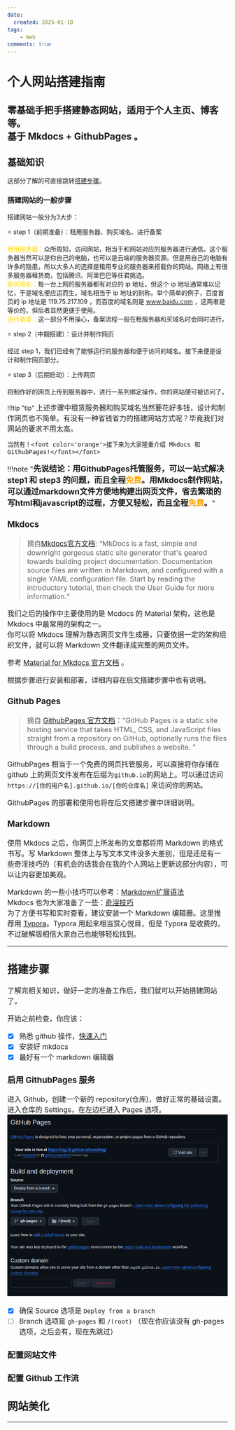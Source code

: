 ```yaml
---
date:
  created: 2025-01-18
tags: 
    - Web
comments: true
---
```

# 个人网站搭建指南

零基础手把手搭建静态网站，适用于个人主页、博客等。  
基于 Mkdocs + GithubPages 。
---
## 基础知识
这部分了解的可直接跳转[搭建步骤](#搭建步骤)。
### 搭建网站的一般步骤
搭建网站一般分为3大步：  
  
:star: step 1（前期准备）：租用服务器、购买域名、进行备案  
  
<font color='gold'>租用服务器：</font>众所周知，访问网站，相当于和网站对应的服务器进行通信。这个服务器当然可以是你自己的电脑，也可以是云端的服务器资源。但是用自己的电脑有许多的隐患，所以大多人的选择是租用专业的服务器来搭载你的网站。网络上有很多服务器租赁商，包括腾讯、阿里巴巴等任君挑选。  
<font color='gold'>购买域名：</font>每一台上网的服务器都有对应的 ip 地址，但这个 ip 地址通常难以记忆，于是域名便应运而生。域名相当于 ip 地址的别称。举个简单的例子，百度首页的 ip 地址是 119.75.217.109 ，而百度的域名则是 www.baidu.com ，这两者是等价的，但后者显然更便于使用。  
<font color='gold'>进行备案：</font>这一部分不用操心，备案流程一般在租服务器和买域名时会同时进行。
  
:star: step 2（中期搭建）：设计并制作网页  
  
经过 step 1，我们已经有了能够运行的服务器和便于访问的域名。接下来便是设计和制作网页部分。

:star: step 3（后期启动）：上传网页  
  
将制作好的网页上传到服务器中，进行一系列绑定操作，你的网站便可被访问了。

!!!tip "tip"
    <font size=3>上述步骤中租赁服务器和购买域名当然要花好多钱，设计和制作网页也不简单。有没有一种省钱省力的搭建网站方式呢？毕竟我们对网站的要求不用太高。  
      
    当然有！<font color='orange'>接下来为大家隆重介绍 Mkdocs 和 GithubPages!</font></font>

!!!note "<font size=4><strong>先说结论：用GithubPages托管服务，可以一站式解决 step1 和 step3 的问题，而且全程<font color=orange><strong>免费</strong></font>。用Mkdocs制作网站，可以通过markdown文件方便地构建出网页文件，省去繁琐的写html和javascript的过程，方便又轻松，而且全程<font color=orange><strong>免费</strong></font>。</strong></font>"

### Mkdocs
> 摘自[Mkdocs官方文档](https://www.mkdocs.org/): “MkDocs is a fast, simple and downright gorgeous static site generator that's geared towards building project documentation. Documentation source files are written in Markdown, and configured with a single YAML configuration file. Start by reading the introductory tutorial, then check the User Guide for more information.“
  
我们之后的操作中主要使用的是 Mcdocs 的 Material 架构，这也是 Mkdocs 中最常用的架构之一。  
你可以将 Mkdocs 理解为静态网页文件生成器，只要依据一定的架构组织文件，就可以将 Markdown 文件翻译成完整的网页文件。  

参考 [Material for Mkdocs 官方文档](https://squidfunk.github.io/mkdocs-material/) 。  
  
根据步骤进行安装和部署，详细内容在后文搭建步骤中也有说明。

### Github Pages

> 摘自 [GithubPages 官方文档](https://docs.github.com/en/pages/getting-started-with-github-pages/about-github-pages)："GitHub Pages is a static site hosting service that takes HTML, CSS, and JavaScript files straight from a repository on GitHub, optionally runs the files through a build process, and publishes a website. "

GithubPages 相当于一个免费的网页托管服务，可以直接将你存储在 github 上的网页文件发布在后缀为`github.io`的网站上。可以通过访问 `https://[你的用户名].github.io/[你的仓库名]` 来访问你的网站。  
  
GithubPages 的部署和使用也将在后文搭建步骤中详细说明。

### Markdown
使用 Mkdocs 之后，你网页上所发布的文章都将用 Markdown 的格式书写。写 Markdown 整体上与写文本文件没多大差别，但是还是有一些奇淫技巧的（有机会的话我会在我的个人网站上更新这部分内容），可以让内容更加美观。 
   
Markdown 的一些小技巧可以参考：[Markdown扩展语法](2024-09-21.md)  
Mkdocs 也为大家准备了一些：[奇淫技巧](https://squidfunk.github.io/mkdocs-material/reference/)  
为了方便书写和实时查看，建议安装一个 Markdown 编辑器。这里推荐用 [Typora](https://typora.io/)。Typora 用起来相当赏心悦目，但是 Typora 是收费的，不过破解版相信大家自己也能够轻松找到。


---
## 搭建步骤

了解完相关知识，做好一定的准备工作后，我们就可以开始搭建网站了。  
  
开始之前检查，你应该：  
  
- [x] 熟悉 github 操作，[快速入门](https://github.com/rhp62/GitHub)
- [x] 安装好 mkdocs
- [x] 最好有一个 markdown 编辑器 
  
### 启用 GithubPages 服务
进入 Github，创建一个新的 repository(仓库)，做好正常的基础设置。  
进入仓库的 Settings，在左边栏进入 Pages 选项。  
![githubpages](images/githubpages.png)

 - [x] 确保 Source 选项是 `Deploy from a branch` 
 - [ ] Branch 选项是 `gh-pages` 和 `/(root)` （现在你应该没有 gh-pages 选项，之后会有，现在先跳过）  

### 配置网站文件

### 配置 Github 工作流

## 网站美化

---